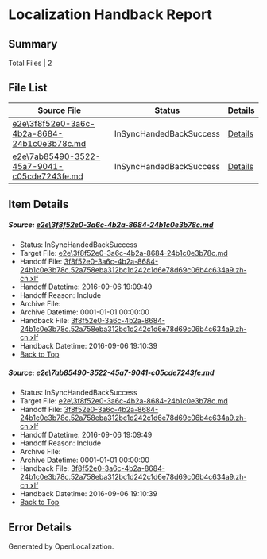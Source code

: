 # <a name='report-top'></a> Localization Handback Report

## Summary
 Total Files | 2

## File List
 Source File | Status | Details 
 ----------- | ------ | ------- 
 [e2e\3f8f52e0-3a6c-4b2a-8684-24b1c0e3b78c.md](https://github.com/OpenLocalizationTestOrg/ol-test0/blob/de3314cdaa9612d197123214bd6af9408c72cf0e/e2e/3f8f52e0-3a6c-4b2a-8684-24b1c0e3b78c.md) | InSyncHandedBackSuccess | [Details](#dac50abe96c53c1525b45688f2c31dedea89041e1)
 [e2e\7ab85490-3522-45a7-9041-c05cde7243fe.md](https://github.com/OpenLocalizationTestOrg/ol-test0/blob/de3314cdaa9612d197123214bd6af9408c72cf0e/e2e/7ab85490-3522-45a7-9041-c05cde7243fe.md) | InSyncHandedBackSuccess | [Details](#dac50abe96c53c1525b45688f2c31dedea89041e3)

## Item Details
##### <a name='dac50abe96c53c1525b45688f2c31dedea89041e1'></a> Source: [e2e\3f8f52e0-3a6c-4b2a-8684-24b1c0e3b78c.md](https://github.com/OpenLocalizationTestOrg/ol-test0/blob/de3314cdaa9612d197123214bd6af9408c72cf0e/e2e/3f8f52e0-3a6c-4b2a-8684-24b1c0e3b78c.md)
* Status: InSyncHandedBackSuccess
* Target File: [e2e\3f8f52e0-3a6c-4b2a-8684-24b1c0e3b78c.md](https://github.com/OpenLocalizationTestOrg/ol-test0-zhcn/blob/7bdbd731e8e55d9d1af815a3aeacdeea5c473993/e2e/3f8f52e0-3a6c-4b2a-8684-24b1c0e3b78c.md)
* Handoff File: [3f8f52e0-3a6c-4b2a-8684-24b1c0e3b78c.52a758eba312bc1d242c1d6e78d69c06b4c634a9.zh-cn.xlf](https://github.com/OpenLocalizationTestOrg/ol-test0-handoff/blob/7ce4cae60f727d14003f4f50b900a6ffdba604e7/ol-handoff/OpenLocalizationTestOrg/ol-test0-zhcn/ci/ht/3f8f52e0-3a6c-4b2a-8684-24b1c0e3b78c.52a758eba312bc1d242c1d6e78d69c06b4c634a9.zh-cn.xlf)
* Handoff Datetime: 2016-09-06 19:09:49
* Handoff Reason: Include
* Archive File: 
* Archive Datetime: 0001-01-01 00:00:00
* Handback File: [3f8f52e0-3a6c-4b2a-8684-24b1c0e3b78c.52a758eba312bc1d242c1d6e78d69c06b4c634a9.zh-cn.xlf](https://github.com/OpenLocalizationTestOrg/ol-test0-handback/blob/5fdd282a633b45a826ef1bb11bc8863620456e11/ol-handback/OpenLocalizationTestOrg/ol-test0-zhcn/ci/ht/3f8f52e0-3a6c-4b2a-8684-24b1c0e3b78c.52a758eba312bc1d242c1d6e78d69c06b4c634a9.zh-cn.xlf)
* Handback Datetime: 2016-09-06 19:10:39
* [Back to Top](#report-top)

##### <a name='dac50abe96c53c1525b45688f2c31dedea89041e3'></a> Source: [e2e\7ab85490-3522-45a7-9041-c05cde7243fe.md](https://github.com/OpenLocalizationTestOrg/ol-test0/blob/de3314cdaa9612d197123214bd6af9408c72cf0e/e2e/7ab85490-3522-45a7-9041-c05cde7243fe.md)
* Status: InSyncHandedBackSuccess
* Target File: [e2e\3f8f52e0-3a6c-4b2a-8684-24b1c0e3b78c.md](https://github.com/OpenLocalizationTestOrg/ol-test0-zhcn/blob/7bdbd731e8e55d9d1af815a3aeacdeea5c473993/e2e/3f8f52e0-3a6c-4b2a-8684-24b1c0e3b78c.md)
* Handoff File: [3f8f52e0-3a6c-4b2a-8684-24b1c0e3b78c.52a758eba312bc1d242c1d6e78d69c06b4c634a9.zh-cn.xlf](https://github.com/OpenLocalizationTestOrg/ol-test0-handoff/blob/7ce4cae60f727d14003f4f50b900a6ffdba604e7/ol-handoff/OpenLocalizationTestOrg/ol-test0-zhcn/ci/ht/3f8f52e0-3a6c-4b2a-8684-24b1c0e3b78c.52a758eba312bc1d242c1d6e78d69c06b4c634a9.zh-cn.xlf)
* Handoff Datetime: 2016-09-06 19:09:49
* Handoff Reason: Include
* Archive File: 
* Archive Datetime: 0001-01-01 00:00:00
* Handback File: [3f8f52e0-3a6c-4b2a-8684-24b1c0e3b78c.52a758eba312bc1d242c1d6e78d69c06b4c634a9.zh-cn.xlf](https://github.com/OpenLocalizationTestOrg/ol-test0-handback/blob/5fdd282a633b45a826ef1bb11bc8863620456e11/ol-handback/OpenLocalizationTestOrg/ol-test0-zhcn/ci/ht/3f8f52e0-3a6c-4b2a-8684-24b1c0e3b78c.52a758eba312bc1d242c1d6e78d69c06b4c634a9.zh-cn.xlf)
* Handback Datetime: 2016-09-06 19:10:39
* [Back to Top](#report-top)


## Error Details

Generated by OpenLocalization.
